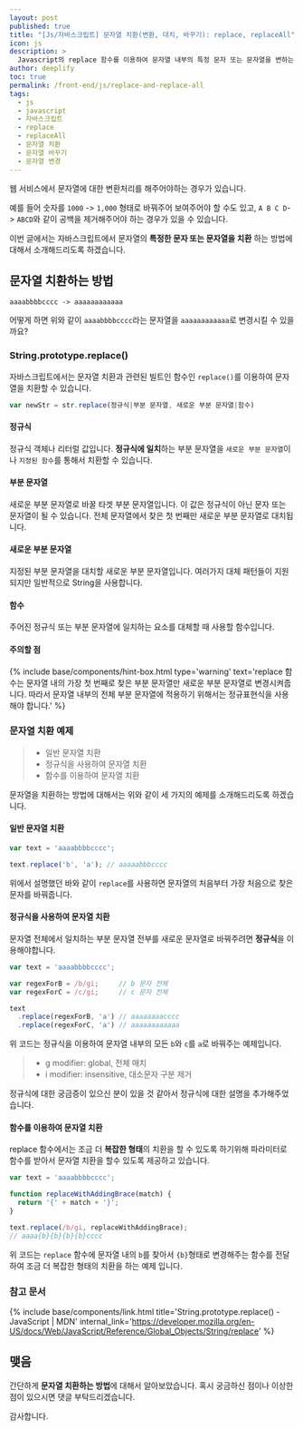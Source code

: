 ```yaml
---
layout: post
published: true
title: "[Js/자바스크립트] 문자열 치환(변환, 대치, 바꾸기): replace, replaceAll"
icon: js
description: >
  Javascript의 replace 함수를 이용하여 문자열 내부의 특정 문자 또는 문자열을 변하는 방법에 대해서 소개합니다.
author: deeplify
toc: true
permalink: /front-end/js/replace-and-replace-all
tags:
  - js
  - javascript
  - 자바스크립트
  - replace
  - replaceAll
  - 문자열 치환
  - 문자열 바꾸기
  - 문자열 변경
---
```


웹 서비스에서 문자열에 대한 변환처리를 해주어야하는 경우가 있습니다.

예를 들어 숫자를 `1000` -> `1,000` 형태로 바꿔주어 보여주어야 할 수도 있고, `A B C D`-> `ABCD`와 같이 공백을 제거해주어야 하는 경우가 있을 수 있습니다.

이번 글에서는 자바스크립트에서 문자열의 **특정한 문자 또는 문자열을 치환** 하는 방법에 대해서 소개해드리도록 하겠습니다.

## 문자열 치환하는 방법

```text
aaaabbbbcccc -> aaaaaaaaaaaa
```

어떻게 하면 위와 같이 `aaaabbbbcccc`라는 문자열을 `aaaaaaaaaaaa`로 변경시킬 수 있을까요?

### String.prototype.replace()

자바스크립트에서는 문자열 치환과 관련된 빌트인 함수인 `replace()`를 이용하여 문자열을 치환할 수 있습니다.

```js
var newStr = str.replace(정규식|부분 문자열, 새로운 부분 문자열|함수)
```

#### 정규식

정규식 객체나 리터럴 값입니다. **정규식에 일치**하는 부분 문자열을 `새로운 부분 문자열`이나 `지정된 함수`를 통해서 치환할 수 있습니다.

#### 부분 문자열

새로운 부분 문자열로 바꿀 타겟 부분 문자열입니다. 이 값은 정규식이 아닌 문자 또는 문자열이 될 수 있습니다. 전체 문자열에서 찾은 첫 번째만 새로운 부분 문자열로 대치됩니다.

#### 새로운 부분 문자열

지정된 부분 문자열을 대치할 새로운 부분 문자열입니다. 여러가지 대체 패턴들이 지원되지만 일반적으로 String을 사용합니다.

#### 함수

주어진 정규식 또는 부분 문자열에 일치하는 요소를 대체할 때 사용할 함수입니다.

#### 주의할 점

{% include base/components/hint-box.html type='warning' text='replace 함수는 문자열 내의 가장 첫 번째로 찾은 부분 문자열만 새로운 부분 문자열로 변경시켜줍니다. 따라서 문자열 내부의 전체 부분 문자열에 적용하기 위해서는 정규표현식을 사용해야 합니다.' %}

### 문자열 치환 예제

> - 일반 문자열 치환
> - 정규식을 사용하여 문자열 치환
> - 함수를 이용하여 문자열 치환

문자열을 치환하는 방법에 대해서는 위와 같이 세 가지의 예제를 소개해드리도록 하겠습니다.

#### 일반 문자열 치환

```js
var text = 'aaaabbbbcccc';

text.replace('b', 'a'); // aaaaabbbcccc
```

위에서 설명했던 바와 같이 `replace`를 사용하면 문자열의 처음부터 가장 처음으로 찾은 문자를 바꿔줍니다.

#### 정규식을 사용하여 문자열 치환

문자열 전체에서 일치하는 부분 문자열 전부를 새로운 문자열로 바꿔주려면 **정규식**을 이용해야합니다.

```js
var text = 'aaaabbbbcccc';

var regexForB = /b/gi;     // b 문자 전체
var regexForC = /c/gi;     // c 문자 전체

text
  .replace(regexForB, 'a') // aaaaaaaacccc
  .replace(regexForC, 'a') // aaaaaaaaaaaa
```

위 코드는 정규식을 이용하여 문자열 내부의 모든 `b`와 `c`를 `a`로 바꿔주는 예제입니다.

> - g modifier: global, 전체 매치
> - i modifier: insensitive, 대소문자 구분 제거

정규식에 대한 궁금증이 있으신 분이 있을 것 같아서 정규식에 대한 설명을 추가해주었습니다.

#### 함수를 이용하여 문자열 치환

replace 함수에서는 조금 더 **복잡한 형태**의 치환을 할 수 있도록 하기위해 파라미터로 함수를 받아서 문자열 치환을 할수 있도록 제공하고 있습니다.

```js
var text = 'aaaabbbbcccc';

function replaceWithAddingBrace(match) {
  return '{' + match + '}';
}

text.replace(/b/gi, replaceWithAddingBrace);
// aaaa{b}{b}{b}{b}cccc
```

위 코드는 `replace` 함수에 문자열 내의 `b`를 찾아서 `{b}`형태로 변경해주는 함수를 전달하여 조금 더 복잡한 형태의 치환을 하는 예제 입니다.

### 참고 문서

{% include base/components/link.html title='String.prototype.replace() - JavaScript | MDN' internal_link='https://developer.mozilla.org/en-US/docs/Web/JavaScript/Reference/Global_Objects/String/replace' %}

## 맺음

간단하게 **문자열 치환하는 방법**에 대해서 알아보았습니다. 혹시 궁금하신 점이나 이상한 점이 있으시면 댓글 부탁드리겠습니다.

감사합니다.
